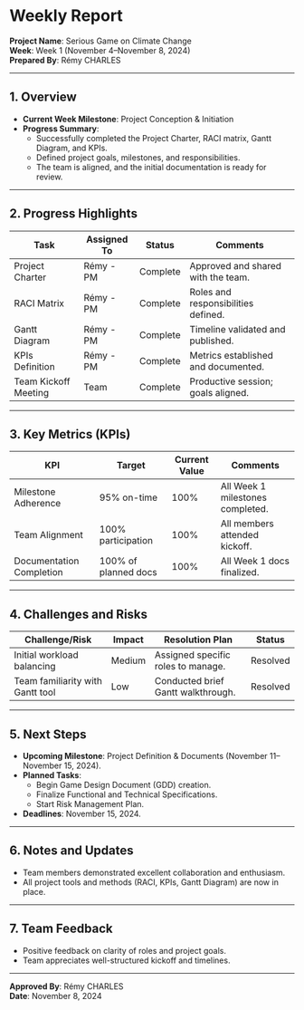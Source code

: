 # **Weekly Report**  
**Project Name**: Serious Game on Climate Change  
**Week**: Week 1 (November 4–November 8, 2024)  
**Prepared By**: Rémy CHARLES  

---

## **1. Overview**  
- **Current Week Milestone**: Project Conception & Initiation  
- **Progress Summary**:  
  - Successfully completed the Project Charter, RACI matrix, Gantt Diagram, and KPIs.  
  - Defined project goals, milestones, and responsibilities.  
  - The team is aligned, and the initial documentation is ready for review.  

---

## **2. Progress Highlights**  

| **Task**                     | **Assigned To**       | **Status**        | **Comments**                       |
|------------------------------|-----------------------|-------------------|------------------------------------|
| Project Charter              | Rémy - PM            | Complete          | Approved and shared with the team. |
| RACI Matrix                  | Rémy - PM            | Complete          | Roles and responsibilities defined.|
| Gantt Diagram                | Rémy - PM            | Complete          | Timeline validated and published.  |
| KPIs Definition              | Rémy - PM            | Complete          | Metrics established and documented.|
| Team Kickoff Meeting         | Team                 | Complete          | Productive session; goals aligned. |

---

## **3. Key Metrics (KPIs)**  

| **KPI**                       | **Target**           | **Current Value** | **Comments**                       |
|-------------------------------|----------------------|-------------------|------------------------------------|
| Milestone Adherence           | 95% on-time          | 100%             | All Week 1 milestones completed.   |
| Team Alignment                | 100% participation   | 100%             | All members attended kickoff.      |
| Documentation Completion      | 100% of planned docs | 100%             | All Week 1 docs finalized.         |

---

## **4. Challenges and Risks**  

| **Challenge/Risk**                    | **Impact**           | **Resolution Plan**                | **Status**       |
|---------------------------------------|----------------------|-----------------------------------|------------------|
| Initial workload balancing            | Medium               | Assigned specific roles to manage.| Resolved         |
| Team familiarity with Gantt tool      | Low                  | Conducted brief Gantt walkthrough.| Resolved         |

---

## **5. Next Steps**  
- **Upcoming Milestone**: Project Definition & Documents (November 11–November 15, 2024).  
- **Planned Tasks**:  
  - Begin Game Design Document (GDD) creation.  
  - Finalize Functional and Technical Specifications.  
  - Start Risk Management Plan.  
- **Deadlines**: November 15, 2024.  

---

## **6. Notes and Updates**  
- Team members demonstrated excellent collaboration and enthusiasm.  
- All project tools and methods (RACI, KPIs, Gantt Diagram) are now in place.

---

## **7. Team Feedback**  
- Positive feedback on clarity of roles and project goals.  
- Team appreciates well-structured kickoff and timelines.

---

**Approved By**: Rémy CHARLES  
**Date**: November 8, 2024  